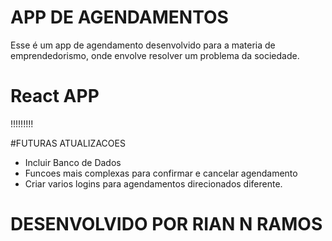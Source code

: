 # APP DE AGENDAMENTOS
Esse é um app de agendamento desenvolvido para a materia de emprendedorismo, onde envolve resolver um problema da sociedade.

# React APP
!!!!!!!!!

#FUTURAS ATUALIZACOES
- Incluir Banco de Dados
- Funcoes mais complexas para confirmar e cancelar agendamento
- Criar varios logins para agendamentos direcionados diferente.

# DESENVOLVIDO POR RIAN N RAMOS

